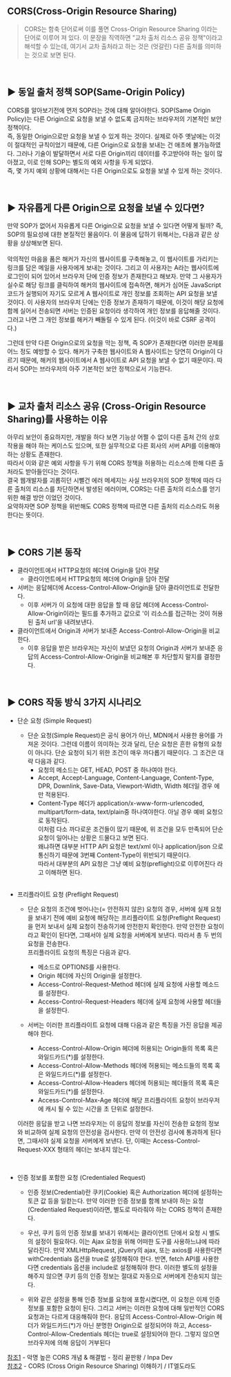 ## CORS(Cross-Origin Resource Sharing)
>CORS는 함축 단어로써 이를 풀면 Cross-Origin Resource Sharing 이라는 단어로 이루어 져 있다. 이 문장을 직역하면 "교차 출처 리소스 공유 정책"이라고 해석할 수 있는데, 여기서 교차 출처라고 하는 것은 (엇갈린) 다른 출처를 의미하는 것으로 보면 된다.


<br>

## ▶️ 동일 출처 정책 SOP(Same-Origin Policy)
CORS를 알아보기전에 먼저 SOP라는 것에 대해 알아야한다.
SOP(Same Origin Policy)는 다른 Origin으로 요청을 보낼 수 없도록 금지하는 브라우저의 기본적인 보안 정책이다. <br>
즉, 동일한 Origin으로만 요청을 보낼 수 있게 하는 것이다. 실제로 아주 옛날에는 이것이 절대적인 규칙이었기 때문에, 다른 Origin으로 요청을 보내는 건 애초에 불가능하였다. 그러나 기술이 발달하면서 서로 다른 Origin끼리 데이터를 주고받아야 하는 일이 많아졌고, 이로 인해 SOP는 별도의 예외 사항을 두게 되었다.<br> 즉, 몇 가지 예외 상황에 대해서는 다른 Origin으로도 요청을 보낼 수 있게 하는 것이다.


<br>

## ▶️ 자유롭게 다른 Origin으로 요청을 보낼 수 있다면?
만약 SOP가 없어서 자유롭게 다른 Origin으로 요청을 보낼 수 있다면 어떻게 될까? 즉, SOP의 필요성에 대한 본질적인 물음이다. 이 물음에 답하기 위해서는, 다음과 같은 상황을 상상해보면 된다.<br>
<br>
악의적인 마음을 품은 해커가 자신의 웹사이트를 구축해놓고, 이 웹사이트를 가리키는 링크를 담은 메일을 사용자에게 보내는 것이다. 그리고 이 사용자는 A라는 웹사이트에 로그인이 되어 있어서 브라우저 단에 인증 정보가 존재한다고 해보자. 만약 그 사용자가 실수로 해당 링크를 클릭하여 해커의 웹사이트에 접속하면, 해커가 심어둔 JavaScript 코드가 실행되어 자기도 모르게 A 웹사이트로 개인 정보를 조회하는 API 요청을 보낼 것이다. 이 사용자의 브라우저 단에는 인증 정보가 존재하기 때문에, 이것이 해당 요청에 함께 실어서 전송되면 서버는 인증된 요청이라 생각하여 개인 정보를 응답해줄 것이다. 그러고 나면 그 개인 정보를 해커가 빼돌릴 수 있게 된다. (이것이 바로 CSRF 공격이다.)<br>
 

그런데 만약 다른 Origin으로의 요청을 막는 정책, 즉 SOP가 존재한다면 이러한 문제를 어느 정도 예방할 수 있다. 해커가 구축한 웹사이트와 A 웹사이트는 당연히 Origin이 다르기 때문에, 해커의 웹사이트에서 A 웹사이트로 API 요청을 보낼 수 없기 때문이다. 따라서 SOP는 브라우저의 아주 기본적인 보안 정책으로서 기능한다.


<br>

## ▶️ 교차 출처 리소스 공유 (Cross-Origin Resource Sharing)를 사용하는 이유
아무리 보안이 중요하지만, 개발을 하다 보면 기능상 어쩔 수 없이 다른 출처 간의 상호작용을 해야 하는 케이스도 있으며, 또한 실무적으로 다른 회사의 서버 API를 이용해야 하는 상황도 존재한다.<br> 따라서 이와 같은 예외 사항을 두기 위해 CORS 정책을 허용하는 리소스에 한해 다른 출처라도 받아들인다는 것이다.<br>
결국 웹개발자를 괴롭히던 시뻘건 에러 메세지는 사실 브라우저의 SOP 정책에 따라 다른 출처의 리소스를 차단하면서 발생된 에러이며, CORS는 다른 출처의 리소스를 얻기위한 해결 방안 이었던 것이다.<br>
요약하자면 SOP 정책을 위반해도 CORS 정책에 따르면 다른 출처의 리소스라도 허용한다는 뜻이다.


<br>

## ▶️ CORS 기본 동작
* 클라이언트에서 HTTP요청의 헤더에 Origin을 담아 전달
    * 클라이언트에서 HTTP요청의 헤더에 Origin을 담아 전달
* 서버는 응답헤더에 Access-Control-Allow-Origin을 담아 클라이언트로 전달한다.
    * 이후 서버가 이 요청에 대한 응답을 할 때 응답 헤더에 Access-Control-Allow-Origin이라는 필드를 추가하고 값으로 '이 리소스를 접근하는 것이 허용된 출처 url'을 내려보낸다.
* 클라이언트에서 Origin과 서버가 보내준 Access-Control-Allow-Origin을 비교한다.
    * 이후 응답을 받은 브라우저는 자신이 보냈던 요청의 Origin과 서버가 보내준 응답의 Access-Control-Allow-Origin을 비교해본 후 차단할지 말지를 결정한다.


<br>

## ▶️ CORS 작동 방식 3가지 시나리오
* 단순 요청 (Simple Request)
    * 단순 요청(Simple Request)은 공식 용어가 아닌, MDN에서 사용한 용어를 가져온 것이다. 그런데 이름이 의미하는 것과 달리, 단순 요청은 흔한 유형의 요청이 아니다. 단순 요청이 되기 위한 조건이 매우 까다롭기 때문이다. 그 조건은 대략 다음과 같다.<br>
        * 요청의 메소드는 GET, HEAD, POST 중 하나여야 한다.<br>
        * Accept, Accept-Language, Content-Language, Content-Type, DPR, Downlink, Save-Data, Viewport-Width, Width 헤더일 경우 에만 적용된다.<br>
        * Content-Type 헤더가 application/x-www-form-urlencoded, multipart/form-data, text/plain중 하나여야한다. 아닐 경우 예비 요청으로 동작된다.<br>
    이처럼 다소 까다로운 조건들이 많기 때문에, 위 조건을 모두 만족되어 단순 요청이 일어나는 상황은 드물다고 보면 된다.<br>
    왜냐하면 대부분 HTTP API 요청은 text/xml 이나 application/json 으로 통신하기 때문에 3번째 Content-Type이 위반되기 때문이다.<br>
    따라서 대부분의 API 요청은 그냥 예비 요청(preflight)으로 이루어진다 라고 이해하면 된다.<br>

    <br>

* 프리플라이트 요청 (Preflight Request)
    * 단순 요청의 조건에 벗어나는(= 안전하지 않은) 요청의 경우, 서버에 실제 요청을 보내기 전에 예비 요청에 해당하는 프리플라이트 요청(Preflight Request)을 먼저 보내서 실제 요청이 전송하기에 안전한지 확인한다. 만약 안전한 요청이라고 확인이 된다면, 그때서야 실제 요청을 서버에게 보낸다. 따라서 총 두 번의 요청을 전송한다.<br>
    프리플라이트 요청의 특징은 다음과 같다.<br>
        * 메소드로 OPTIONS를 사용한다.<br>
        * Origin 헤더에 자신의 Origin을 설정한다.<br>
        * Access-Control-Request-Method 헤더에 실제 요청에 사용할 메소드를 설정한다.<br>
        * Access-Control-Request-Headers 헤더에 실제 요청에 사용할 헤더들을 설정한다.<br>

    * 서버는 이러한 프리플라이트 요청에 대해 다음과 같은 특징을 가진 응답을 제공해야 한다.<br>
        * Access-Control-Allow-Origin 헤더에 허용되는 Origin들의 목록 혹은 와일드카드(*)를 설정한다.<br>
        * Access-Control-Allow-Methods 헤더에 허용되는 메소드들의 목록 혹은 와일드카드(*)를 설정한다.<br>
        * Access-Control-Allow-Headers 헤더에 허용되는 헤더들의 목록 혹은 와일드카드(*)를 설정한다.<br>
        * Access-Control-Max-Age 헤더에 해당 프리플라이트 요청이 브라우저에 캐시 될 수 있는 시간을 초 단위로 설정한다.<br>

    이러한 응답을 받고 나면 브라우저는 이 응답의 정보를 자신이 전송한 요청의 정보와 비교하여 실제 요청의 안전성을 검사한다. 만약 이 안전성 검사에 통과하게 된다면, 그때서야 실제 요청을 서버에게 보낸다. 단, 이때는 Access-Control-Request-XXX 형태의 헤더는 보내지 않는다.<br>


<br>

* 인증 정보를 포함한 요청 (Credentialed Request)
    * 인증 정보(Credential)란 쿠키(Cookie) 혹은 Authorization 헤더에 설정하는 토큰 값 등을 일컫는다. 만약 이러한 인증 정보를 함께 보내야 하는 요청(Credentialed Request)이라면, 별도로 따라줘야 하는 CORS 정책이 존재한다.<br>

    

    * 우선, 쿠키 등의 인증 정보를 보내기 위해서는 클라이언트 단에서 요청 시 별도의 설정이 필요하다. 이는 Ajax 요청을 위해 어떠한 도구를 사용하느냐에 따라 달라진다. 만약 XMLHttpRequest, jQuery의 ajax, 또는 axios를 사용한다면 withCredentials 옵션을 true로 설정해줘야 한다. 반면, fetch API를 사용한다면 credentials 옵션을 include로 설정해줘야 한다. 이러한 별도의 설정을 해주지 않으면 쿠키 등의 인증 정보는 절대로 자동으로 서버에게 전송되지 않는다.<br>


    * 위와 같은 설정을 통해 인증 정보를 요청에 포함시켰다면, 이 요청은 이제 인증 정보를 포함한 요청이 된다. 그리고 서버는 이러한 요청에 대해 일반적인 CORS 요청과는 다르게 대응해줘야 한다. 응답의 Access-Control-Allow-Origin 헤더가 와일드카드(*)가 아닌 분명한 Origin으로 설정되어야 하고, Access-Control-Allow-Credentials 헤더는 true로 설정되어야 한다. 그렇지 않으면 브라우저에 의해 응답이 거부된다<br>

[참조1](https://inpa.tistory.com/entry/WEB-%F0%9F%93%9A-CORS-%F0%9F%92%AF-%EC%A0%95%EB%A6%AC-%ED%95%B4%EA%B2%B0-%EB%B0%A9%EB%B2%95-%F0%9F%91%8F#2._xmlhttprequest,_fetch_api_%EC%8A%A4%ED%81%AC%EB%A6%BD%ED%8A%B8) - 악명 높은 CORS 개념 & 해결법 - 정리 끝판왕 / Inpa Dev <br>[참조2](https://it-eldorado.tistory.com/163) - CORS (Cross Origin Resource Sharing) 이해하기 / IT엘도라도